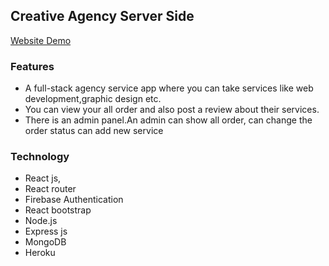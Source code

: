 ## Creative Agency Server Side

[Website Demo](https://creative-agency-361ee.web.app/)
### Features
 * A full-stack agency service app where you can take services like web development,graphic design etc.
 * You can view your all order and also post a review about their services.
 * There is an admin panel.An admin can show all order, can change the order status  can add new service
 
 ### Technology
 * React js,
 * React router
 * Firebase Authentication
 * React bootstrap
 * Node.js 
 * Express js
 * MongoDB
 * Heroku  
